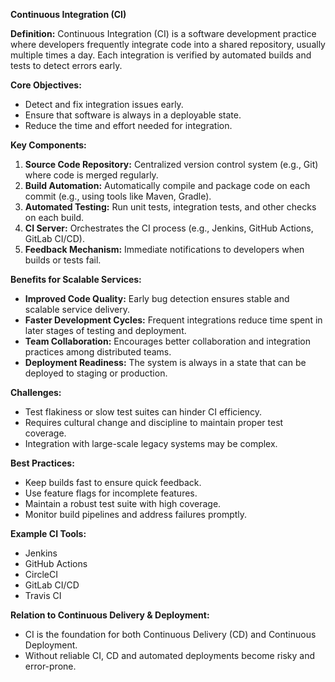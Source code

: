 **Continuous Integration (CI)**

**Definition:**
Continuous Integration (CI) is a software development practice where developers frequently integrate code into a shared repository, usually multiple times a day. Each integration is verified by automated builds and tests to detect errors early.

**Core Objectives:**

* Detect and fix integration issues early.
* Ensure that software is always in a deployable state.
* Reduce the time and effort needed for integration.

**Key Components:**

1. **Source Code Repository:** Centralized version control system (e.g., Git) where code is merged regularly.
2. **Build Automation:** Automatically compile and package code on each commit (e.g., using tools like Maven, Gradle).
3. **Automated Testing:** Run unit tests, integration tests, and other checks on each build.
4. **CI Server:** Orchestrates the CI process (e.g., Jenkins, GitHub Actions, GitLab CI/CD).
5. **Feedback Mechanism:** Immediate notifications to developers when builds or tests fail.

**Benefits for Scalable Services:**

* **Improved Code Quality:** Early bug detection ensures stable and scalable service delivery.
* **Faster Development Cycles:** Frequent integrations reduce time spent in later stages of testing and deployment.
* **Team Collaboration:** Encourages better collaboration and integration practices among distributed teams.
* **Deployment Readiness:** The system is always in a state that can be deployed to staging or production.

**Challenges:**

* Test flakiness or slow test suites can hinder CI efficiency.
* Requires cultural change and discipline to maintain proper test coverage.
* Integration with large-scale legacy systems may be complex.

**Best Practices:**

* Keep builds fast to ensure quick feedback.
* Use feature flags for incomplete features.
* Maintain a robust test suite with high coverage.
* Monitor build pipelines and address failures promptly.

**Example CI Tools:**

* Jenkins
* GitHub Actions
* CircleCI
* GitLab CI/CD
* Travis CI

**Relation to Continuous Delivery & Deployment:**

* CI is the foundation for both Continuous Delivery (CD) and Continuous Deployment.
* Without reliable CI, CD and automated deployments become risky and error-prone.
